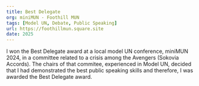 ```yaml
---
title: Best Delegate
org: miniMUN - Foothill MUN
tags: [Model UN, Debate, Public Speaking]
url: https://foothillmun.square.site
date: 2025
---
```


I won the Best Delegate award at a local model UN conference, miniMUN 2024, in a committee related to a crisis among the Avengers (Sokovia Accords). The chairs of that commitee, experienced in Model UN, decided that I had demonstrated the best public speaking skills and therefore, I was awarded the Best Delegate award.